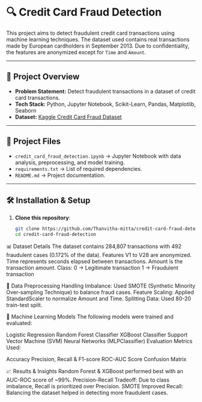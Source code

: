 # 🔍 Credit Card Fraud Detection

This project aims to detect fraudulent credit card transactions using machine learning techniques. The dataset used contains real transactions made by European cardholders in September 2013. Due to confidentiality, the features are anonymized except for `Time` and `Amount`.

---

## 📌 **Project Overview**
- **Problem Statement:** Detect fraudulent transactions in a dataset of credit card transactions.
- **Tech Stack:** Python, Jupyter Notebook, Scikit-Learn, Pandas, Matplotlib, Seaborn
- **Dataset:** [Kaggle Credit Card Fraud Dataset](https://www.kaggle.com/datasets/mlg-ulb/creditcardfraud)

---

## 📂 **Project Files**
- `credit_card_fraud_detection.ipynb` → Jupyter Notebook with data analysis, preprocessing, and model training.
- `requirements.txt` → List of required dependencies.
- `README.md` → Project documentation.

---

## 🛠 **Installation & Setup**
1. **Clone this repository**:
   ```bash
   git clone https://github.com/Thanvitha-mitta/credit-card-fraud-detection.git
   cd credit-card-fraud-detection

📊 Dataset Details
The dataset contains 284,807 transactions with 492 fraudulent cases (0.172% of the data).
Features V1 to V28 are anonymized.
Time represents seconds elapsed between transactions.
Amount is the transaction amount.
Class:
0 → Legitimate transaction
1 → Fraudulent transaction

🔬 Data Preprocessing
Handling Imbalance: Used SMOTE (Synthetic Minority Over-sampling Technique) to balance fraud cases.
Feature Scaling: Applied StandardScaler to normalize Amount and Time.
Splitting Data: Used 80-20 train-test split.

🤖 Machine Learning Models
The following models were trained and evaluated:

Logistic Regression
Random Forest Classifier
XGBoost Classifier
Support Vector Machine (SVM)
Neural Networks (MLPClassifier)
Evaluation Metrics Used:

Accuracy
Precision, Recall & F1-score
ROC-AUC Score
Confusion Matrix

📈 Results & Insights
Random Forest & XGBoost performed best with an AUC-ROC score of ~99%.
Precision-Recall Tradeoff: Due to class imbalance, Recall is prioritized over Precision.
SMOTE Improved Recall: Balancing the dataset helped in detecting more fraudulent cases.
